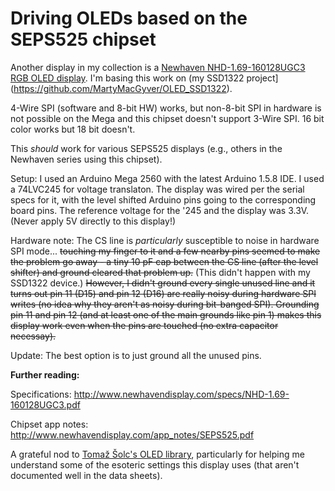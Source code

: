 # Driving OLEDs based on the SEPS525 chipset

Another display in my collection is a [Newhaven NHD-1.69-160128UGC3 RGB OLED display](http://www.newhavendisplay.com/nhd169160128ugc3-p-5603.html). I'm basing this work on (my SSD1322 project](https://github.com/MartyMacGyver/OLED_SSD1322).

4-Wire SPI (software and 8-bit HW) works, but non-8-bit SPI in hardware is not possible on the Mega and this chipset doesn't support 3-Wire SPI. 16 bit color works but 18 bit doesn't.

This *should* work for various SEPS525 displays (e.g., others in the Newhaven series using this chipset).

Setup: I used an Arduino Mega 2560 with the latest Arduino 1.5.8 IDE. I used a 74LVC245 for voltage translaton. The display was wired per the serial specs for it, with the level shifted Arduino pins going to the corresponding board pins. The reference voltage for the '245 and the display was 3.3V. (Never apply 5V directly to this display!)

Hardware note: The CS line is *particularly* susceptible to noise in hardware SPI mode... ~~touching my finger to it and a few nearby pins seemed to make the problem go away - a tiny 10 pF cap between the CS line (after the level shifter) and ground cleared that problem up.~~ (This didn't happen with my SSD1322 device.) ~~However, I didn't ground every single unused line and it turns out pin 11 (D15) and pin 12 (D16) are really noisy during hardware SPI writes (no idea why they aren't as noisy during bit-banged SPI). Grounding pin 11 and pin 12 (and at least one of the main grounds like pin 1) makes this display work even when the pins are touched (no extra capacitor necessay).~~

Update: The best option is to just ground all the unused pins.

**Further reading:**

Specifications: http://www.newhavendisplay.com/specs/NHD-1.69-160128UGC3.pdf

Chipset app notes: http://www.newhavendisplay.com/app_notes/SEPS525.pdf

A grateful nod to [Tomaž Šolc's OLED library](https://github.com/avian2/SEPS525-OLED-Library), particularly for helping me understand some of the esoteric settings this display uses (that aren't documented well in the data sheets).
